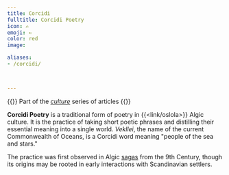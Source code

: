 ```yaml
---
title: Corcidi
fulltitle: Corcidi Poetry
icon: ✍
emoji: ←
color: red
image:

aliases:
- /corcidi/



---
```

{{<note series>}}
 Part of the *[culture](/culture/)* series of articles
{{</note>}}

**Corcidi Poetry** is a traditional form of poetry in {{<link/oslola>}} Algic culture. It is the practice of taking short poetic phrases and distilling their essential meaning into a single world. *Vekllei*, the name of the current Commonwealth of Oceans, is a Corcidi word meaning "people of the sea and stars."

The practice was first observed in Algic [sagas](/sagas/) from the 9th Century, though its origins may be rooted in early interactions with Scandinavian settlers.

